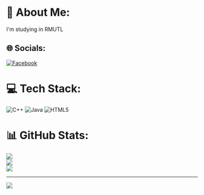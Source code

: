 # 💫 About Me:
I'm studying in RMUTL


## 🌐 Socials:
[![Facebook](https://img.shields.io/badge/Facebook-%231877F2.svg?logo=Facebook&logoColor=white)](https://facebook.com/https://m.facebook.com/herofixza) 

# 💻 Tech Stack:
![C++](https://img.shields.io/badge/c++-%2300599C.svg?style=for-the-badge&logo=c%2B%2B&logoColor=white) ![Java](https://img.shields.io/badge/java-%23ED8B00.svg?style=for-the-badge&logo=java&logoColor=white) ![HTML5](https://img.shields.io/badge/html5-%23E34F26.svg?style=for-the-badge&logo=html5&logoColor=white)
# 📊 GitHub Stats:
![](https://github-readme-stats.vercel.app/api?username=Poemsup&theme=synthwave&hide_border=false&include_all_commits=false&count_private=false)<br/>
![](https://github-readme-streak-stats.herokuapp.com/?user=Poemsup&theme=synthwave&hide_border=false)<br/>
![](https://github-readme-stats.vercel.app/api/top-langs/?username=Poemsup&theme=synthwave&hide_border=false&include_all_commits=false&count_private=false&layout=compact)

---
[![](https://visitcount.itsvg.in/api?id=Poemsup&icon=0&color=0)](https://visitcount.itsvg.in)
